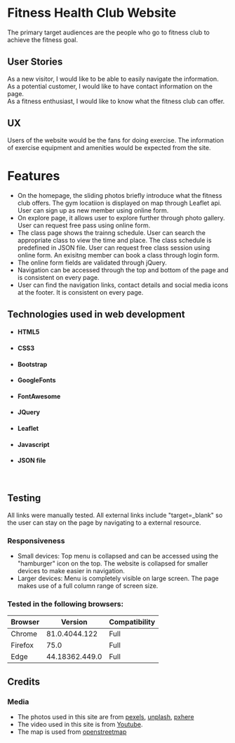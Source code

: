 # Fitness Health Club Website
The primary target audiences are the people who go to fitness club to achieve the fitness goal.


## User Stories
As a new visitor, I would like to be able to easily navigate the information.<br>
As a potential customer, I would like to have contact information on the page.<br>
As a fitness enthusiast, I would like to know what the fitness club can offer.


## UX
Users of the website would be the fans for doing exercise. The information of exercise equipment and amenities would be expected from the site.


# Features
- On the homepage, the sliding photos briefly introduce what the fitness club offers. The gym locatiion is displayed on map through Leaflet api.  User can sign up as new member using online form.<br>
- On explore page, it allows user to explore further through photo gallery.  User can request free pass using online form.<br>
- The class page shows the trainng schedule.  User can search the appropriate class to view the time and place.  The class schedule is predefined in JSON file.  User can request free class session using online form.   An exisitng member can book a class through login form.<br>
- The online form fields are validated through jQuery.<br>
- Navigation can be accessed through the top and bottom of the page and is consistent on every page.<br>
- User can find the navigation links, contact details and social media icons at the footer.  It is consistent on every page.

## Technologies used in web development

- #### HTML5
- #### CSS3
- #### Bootstrap
- #### GoogleFonts
- #### FontAwesome 
- #### JQuery
- #### Leaflet
- #### Javascript
- #### JSON file
<br>

## Testing
All links were manually tested.  All external links include "target=_blank" so the user can stay on the page by navigating to a external resource.


### Responsiveness
- Small devices: Top menu is collapsed and can be accessed using the "hamburger" icon on the top. The website is collapsed for smaller devices to make easier in navigation.<br>
- Larger devices: Menu is completely visible on large screen. The page makes use of a full column range of screen size.


### Tested in the following browsers:
|Browser  | Version       | Compatibility |
|---------|---------------|---------------|
|Chrome   |81.0.4044.122  | Full          |
|Firefox  |75.0           | Full          |
|Edge     |44.18362.449.0 | Full          |


## Credits
### Media
- The photos used in this site are from [pexels](https://www.pexels.com/), [unplash](https://unplash.com), [pxhere](https://pxhere.com)<br>
- The video used in this site is from [Youtube](https://www.youtube.com/).
- The map is used from [openstreetmap](https://openstreetmap.org)
